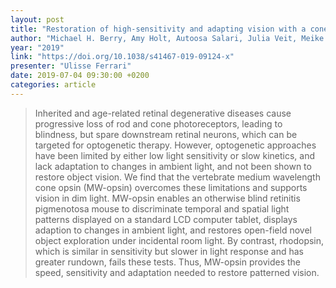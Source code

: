 ```yaml
---
layout: post
title: "Restoration of high-sensitivity and adapting vision with a cone opsin"
author: "Michael H. Berry, Amy Holt, Autoosa Salari, Julia Veit, Meike Visel, Joshua Levitz, Krisha Aghi, Benjamin M. Gaub, Benjamin Sivyer, John G. Flannery & Ehud Y. Isacoff"
year: "2019"
link: "https://doi.org/10.1038/s41467-019-09124-x"
presenter: "Ulisse Ferrari"
date: 2019-07-04 09:30:00 +0200
categories: article
---
```


> Inherited and age-related retinal degenerative diseases cause progressive loss of rod and cone photoreceptors, leading to blindness, but spare downstream retinal neurons, which can be targeted for optogenetic therapy. However, optogenetic approaches have been limited by either low light sensitivity or slow kinetics, and lack adaptation to changes in ambient light, and not been shown to restore object vision. We find that the vertebrate medium wavelength cone opsin (MW-opsin) overcomes these limitations and supports vision in dim light. MW-opsin enables an otherwise blind retinitis pigmenotosa mouse to discriminate temporal and spatial light patterns displayed on a standard LCD computer tablet, displays adaption to changes in ambient light, and restores open-field novel object exploration under incidental room light. By contrast, rhodopsin, which is similar in sensitivity but slower in light response and has greater rundown, fails these tests. Thus, MW-opsin provides the speed, sensitivity and adaptation needed to restore patterned vision.
